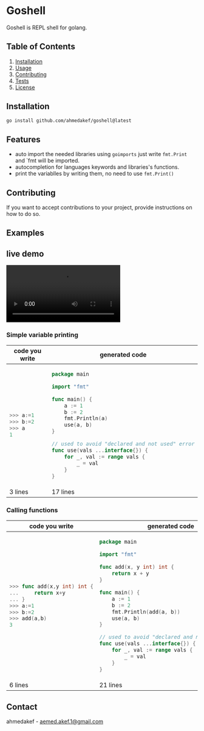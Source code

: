 # Goshell

Goshell is REPL shell for golang.

## Table of Contents

1. [Installation](#installation)
2. [Usage](#usage)
3. [Contributing](#contributing)
4. [Tests](#tests)
5. [License](#license)

## Installation

```sh
go install github.com/ahmedakef/goshell@latest
```
## Features

- auto import the needed libraries using `goimports` just write `fmt.Print` and `fmt will be imported.
- autocompletion for languages keywords and libraries's functions.
- print the variablles by writing them, no need to use `fmt.Print()`

## Contributing

If you want to accept contributions to your project, provide instructions on how to do so.

## Examples

## live  demo
<video autoplay loop>
    <source src="example.mov" type="video/mp4" alt="Example Video">
</video>

### Simple variable printing


<table>
<thead>
<tr>
<th><strong>code you write</strong></th>
<th><strong>generated code</strong></th>
</tr>
</thead>
<tbody>
<tr>
<td>

```go
>>> a:=1
>>> b:=2
>>> a
1
```

</td>
<td>

```go
package main

import "fmt"

func main() {
	a := 1
	b := 2
	fmt.Println(a)
	use(a, b)
}

// used to avoid "declared and not used" error
func use(vals ...interface{}) {
	for _, val := range vals {
		_ = val
	}
}
```

</td>
</tr>
<tr><td>3 lines</td><td>17 lines</td></tr></tbody></table>


### Calling functions


<table>
<thead>
<tr>
<th><strong>code you write</strong></th>
<th><strong>generated code</strong></th>
</tr>
</thead>
<tbody>
<tr>
<td>

```go
>>> func add(x,y int) int {
...     return x+y
... }
>>> a:=1
>>> b:=2
>>> add(a,b)
3
```

</td>
<td>

```go
package main

import "fmt"

func add(x, y int) int {
	return x + y
}

func main() {
	a := 1
	b := 2
	fmt.Println(add(a, b))
	use(a, b)
}

// used to avoid "declared and not used" error
func use(vals ...interface{}) {
	for _, val := range vals {
		_ = val
	}
}
```

</td>
</tr>
<tr><td>6 lines</td><td>21 lines</td></tr></tbody></table>


## Contact

ahmedakef - aemed.akef.1@gmail.com
